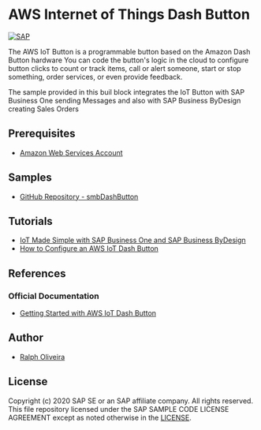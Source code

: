 # AWS Internet of Things Dash Button
[![SAP](https://i.imgur.com/0PLCJPD.png)](http://cloudplatform.sap.com/)

The AWS IoT Button is a programmable button based on the Amazon Dash Button hardware You can code the button's logic in the cloud to configure button clicks to count or track items, call or alert someone, start or stop something, order services, or even provide feedback.

The sample provided in this buil block integrates the  IoT Button with SAP Business One sending Messages and also with SAP Business ByDesign creating Sales Orders

## Prerequisites
* [Amazon Web Services Account](https://aws.amazon.com/)

## Samples
* [GitHub Repository - smbDashButton](https://github.com/Ralphive/b1dash)

## Tutorials
* [IoT Made Simple with SAP Business One and SAP Business ByDesign](https://blogs.sap.com/2019/02/06/iot-made-simple-with-sap-business-one-and-sap-business-bydesign/)
* [How to Configure an AWS IoT Dash Button](https://docs.aws.amazon.com/iot/latest/developerguide/configure-iot.html)

## References
### Official Documentation
* [Getting Started with AWS IoT Dash Button](https://docs.aws.amazon.com/iot/latest/developerguide/iot-gs.html)


## Author
* [Ralph Oliveira](https://github.com/Ralphive)

License
-------

Copyright (c) 2020 SAP SE or an SAP affiliate company. All rights reserved.
This file repository licensed under the SAP SAMPLE CODE LICENSE AGREEMENT except as noted otherwise in the [LICENSE](../LICENSE).